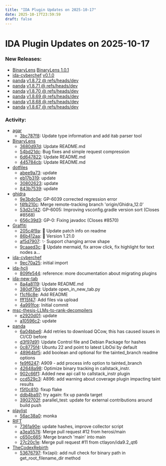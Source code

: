 ```yaml
---
title: "IDA Plugin Updates on 2025-10-17"
date: 2025-10-17T23:59:59
draft: false
---
```


# IDA Plugin Updates on 2025-10-17

### New Releases:
  - [BinaryLens](https://github.com/Berk000x/BinaryLens) [BinaryLens 1.0.1](https://github.com/Berk000x/BinaryLens/releases/tag/v1.0.1)
  - [ida-cyberchef](https://github.com/HexRaysSA/ida-cyberchef) [v0.1.0](https://github.com/HexRaysSA/ida-cyberchef/releases/tag/v0.1.0)
  - [panda](https://github.com/panda-re/panda) [v1.8.72 @ refs/heads/dev](https://github.com/panda-re/panda/releases/tag/v1.8.72)
  - [panda](https://github.com/panda-re/panda) [v1.8.71 @ refs/heads/dev](https://github.com/panda-re/panda/releases/tag/v1.8.71)
  - [panda](https://github.com/panda-re/panda) [v1.8.70 @ refs/heads/dev](https://github.com/panda-re/panda/releases/tag/v1.8.70)
  - [panda](https://github.com/panda-re/panda) [v1.8.69 @ refs/heads/dev](https://github.com/panda-re/panda/releases/tag/v1.8.69)
  - [panda](https://github.com/panda-re/panda) [v1.8.68 @ refs/heads/dev](https://github.com/panda-re/panda/releases/tag/v1.8.68)
  - [panda](https://github.com/panda-re/panda) [v1.8.67 @ refs/heads/dev](https://github.com/panda-re/panda/releases/tag/v1.8.67)

### Activity:
  - [agar](https://github.com/junron/agar)
    - [3bc787f8](https://github.com/junron/agar/commit/3bc787f8fe91f8c015b9bf0ec5db090f69ccdf65): Update type information and add itab parser tool
  - [BinaryLens](https://github.com/Berk000x/BinaryLens)
    - [3680d97d](https://github.com/Berk000x/BinaryLens/commit/3680d97dde2871c0e882134414c642b327b8c536): Update README.md
    - [54bd21dc](https://github.com/Berk000x/BinaryLens/commit/54bd21dce5614f1e2744f3aad162d4e3fb58e002): Bug fixes and simple request compression
    - [6d647822](https://github.com/Berk000x/BinaryLens/commit/6d6478227eb5e623ca5311aec236d4a3f73d95ea): Update README.md
    - [445784cb](https://github.com/Berk000x/BinaryLens/commit/445784cb4c8dd403b20172d52ca7b621485c6936): Update README.md
  - [dotfiles](https://github.com/RioKato/dotfiles)
    - [abee9a73](https://github.com/RioKato/dotfiles/commit/abee9a73d09c2a04c40773ad68937ff51ff3cc74): update
    - [eb17b319](https://github.com/RioKato/dotfiles/commit/eb17b31971798ccbad3655d8165bb78902a8bb6a): update
    - [30802623](https://github.com/RioKato/dotfiles/commit/308026237316c50964aaf5134aa0b23d98b60e6e): update
    - [843b7539](https://github.com/RioKato/dotfiles/commit/843b75393a517b13f3d15cd02c4cddb5abc04c4d): update
  - [ghidra](https://github.com/NationalSecurityAgency/ghidra)
    - [9e3bdc0e](https://github.com/NationalSecurityAgency/ghidra/commit/9e3bdc0e5037a9a0fcc42401e571b496f7034de3): GP-6039 corrected regression error
    - [f4fb210c](https://github.com/NationalSecurityAgency/ghidra/commit/f4fb210c55c651962f0862de90ca601acfb477b5): Merge remote-tracking branch 'origin/Ghidra_12.0'
    - [53d2c142](https://github.com/NationalSecurityAgency/ghidra/commit/53d2c142c7d5570668b29db885f2329ed8b4aae5): GP-6005: Improving vsconfig.gradle version sort (Closes #8568)
    - [656c39d3](https://github.com/NationalSecurityAgency/ghidra/commit/656c39d3074e5cced917a3b54a7b7174c344ee80): GP-0: Fixing javadoc (Closes #8570)
  - [Graffiti](https://github.com/yoavst/Graffiti)
    - [205c4f9a](https://github.com/yoavst/Graffiti/commit/205c4f9a2ee8aaae20893172bdfd0f1a777fd2fe): :memo: Update patch info on readme
    - [86b412aa](https://github.com/yoavst/Graffiti/commit/86b412aa03d16bd48c3a7059d87fe91e22c8ddd8): :bookmark: Version 1.21.0
    - [af5d7907](https://github.com/yoavst/Graffiti/commit/af5d79078e2264120f94259276d6be35c064f5b4): :sparkles: Support changing arrow shape
    - [9caaed3c](https://github.com/yoavst/Graffiti/commit/9caaed3c4c9d194f35bce10516834dd37cd44304): :bug: Update mermaid, fix arrow click, fix highlight for text nodes a…
  - [ida-cyberchef](https://github.com/HexRaysSA/ida-cyberchef)
    - [9ec70a25](https://github.com/HexRaysSA/ida-cyberchef/commit/9ec70a25f2d6daeb9c633c522c52e2805744e4eb): initial import
  - [ida-hcli](https://github.com/HexRaysSA/ida-hcli)
    - [809fe544](https://github.com/HexRaysSA/ida-hcli/commit/809fe544afcf51b961514f135fd6457875346e90): reference: more documentation about migrating plugins
  - [ida-new-tab](https://github.com/DefaultO/ida-new-tab)
    - [8a4a8119](https://github.com/DefaultO/ida-new-tab/commit/8a4a81194fb437c86c5438f4b3275cc52ddac2ee): Update README.md
    - [380df79d](https://github.com/DefaultO/ida-new-tab/commit/380df79d1e27e3f4cd2f13582a795973dacc8777): Update open_in_new_tab.py
    - [f1cf6c8e](https://github.com/DefaultO/ida-new-tab/commit/f1cf6c8e6ca3e2c85c382089c8a6e731b86cbc70): Add README
    - [fff15f47](https://github.com/DefaultO/ida-new-tab/commit/fff15f4772598324dea05d3602b0df231c873aa4): Add files via upload
    - [4a991fce](https://github.com/DefaultO/ida-new-tab/commit/4a991fce749030639f48b88c8812be8a77e067ec): Initial commit
  - [msc-thesis-LLMs-to-rank-decompilers](https://github.com/Lurpigi/msc-thesis-LLMs-to-rank-decompilers)
    - [e2920d01](https://github.com/Lurpigi/msc-thesis-LLMs-to-rank-decompilers/commit/e2920d010f2a0f489a275229141461cf4a58a5d1): update
    - [a10596c2](https://github.com/Lurpigi/msc-thesis-LLMs-to-rank-decompilers/commit/a10596c270ee236f49c7ec5b528137f786b7bd33): update
  - [panda](https://github.com/panda-re/panda)
    - [6a04bbe6](https://github.com/panda-re/panda/commit/6a04bbe690d11ece4ef7035c0c51882e2b7dd6ae): Add retries to download QCow, this has caused issues in CI/CD before
    - [d3f97d91](https://github.com/panda-re/panda/commit/d3f97d91074723246d2ff01fa90306e38d47c770): Update Control file and Debian Package for hashes
    - [0c8775f4](https://github.com/panda-re/panda/commit/0c8775f4a6f92a4f86c711ec354d26e475fe45c8): Ubuntu 22 and point to latest LibOsi by default
    - [48964bf5](https://github.com/panda-re/panda/commit/48964bf560238e2c09af38044a346a602e6c72fe): add boolean and optional for the tainted_branch readme options
    - [fe9f6247](https://github.com/panda-re/panda/commit/fe9f62471cd474a39fa082cc4b2cc90d861d3e6d): A909 - add process info option to tainted_branch
    - [42648a98](https://github.com/panda-re/panda/commit/42648a98c15302514567e90c187eb51fe41b3a07): Optimize binary tracking in callstack_instr.
    - [902c66f1](https://github.com/panda-re/panda/commit/902c66f128558ade10e08b2ebdfb6c09081f2b40): Added new api call to callstack_instr plugin
    - [ccd529c3](https://github.com/panda-re/panda/commit/ccd529c36e083e82e75dc928a4face52c3f67c5b): A896:  add warning about coverage plugin impacting taint results
    - [f5f0c810](https://github.com/panda-re/panda/commit/f5f0c81083c8c0b964d1d00ca0c17d90b4cbfc9e): fixup flake
    - [ddb4ba97](https://github.com/panda-re/panda/commit/ddb4ba972adbdebe278a501dac75ad8ebc932c8c): try again: fix up panda target
    - [3902702f](https://github.com/panda-re/panda/commit/3902702f0ccb9a17469ffc973e2f4e45db221103): parallel_test: update for external contributions around build push
  - [playlist](https://github.com/TomoBossi/playlist)
    - [56ac38a0](https://github.com/TomoBossi/playlist/commit/56ac38a009ccd535b60f32045d10516e6e3ce18c): monka
  - [RIFT](https://github.com/microsoft/RIFT)
    - [7361a90e](https://github.com/microsoft/RIFT/commit/7361a90eee833950d8b0a744f16442187bbb30b8): update hashes, improve collector script
    - [a3ea5576](https://github.com/microsoft/RIFT/commit/a3ea5576e9701e3101536b7d636006616709db14): Merge pull request #12 from herosi/main
    - [c650c665](https://github.com/microsoft/RIFT/commit/c650c665336eda413379ff1a492c1d68d90724a7): Merge branch 'main' into main
    - [27c20c1e](https://github.com/microsoft/RIFT/commit/27c20c1e2066ab4c1068f8606ba4f645d066cd18): Merge pull request #11 from ctlayon/ida9.2_qt6
  - [TheCodexRebirth](https://github.com/AntoineBlaud/TheCodexRebirth)
    - [53676797](https://github.com/AntoineBlaud/TheCodexRebirth/commit/5367679762d2d55b927fc26057a889ae767c9091): fix(api): add null check for binary path in get_root_filename_dir method
